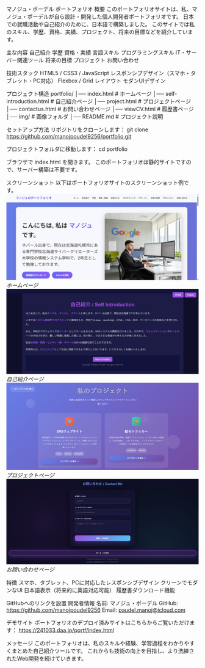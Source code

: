 マノジュ・ポーデル ポートフォリオ
概要
このポートフォリオサイトは、私、マノジュ・ポーデルが自ら設計・開発した個人開発者ポートフォリオです。
日本での就職活動や自己紹介のために、日本語で構築しました。
このサイトでは私のスキル、学歴、資格、実績、プロジェクト、将来の目標などを紹介しています。

主な内容
自己紹介
学歴
資格・実績
言語スキル
プログラミングスキル
IT・サーバー関連ツール
将来の目標
プロジェクト
お問い合わせ

技術スタック
HTML5 / CSS3 / JavaScript
レスポンシブデザイン（スマホ・タブレット・PC対応）
Flexbox / Grid レイアウト
モダンUIデザイン

プロジェクト構造
portfolio/
│── index.html             # ホームページ
│── self-introduction.html # 自己紹介ページ
│── project.html           # プロジェクトページ
│── contactus.html         # お問い合わせページ
│── viewCV.html            # 履歴書ページ
│── img/                   # 画像フォルダ
│── README.md              # プロジェクト説明

セットアップ方法
リポジトリをクローンします：
git clone https://github.com/manojpoudel9256/portfolio.git


プロジェクトフォルダに移動します：
cd portfolio

ブラウザで index.html を開きます。
このポートフォリオは静的サイトですので、サーバー構築は不要です。

スクリーンショット
以下はポートフォリオサイトのスクリーンショット例です。
<img src="img/screenshot_homepage.png" alt="ホームページスクリーンショット" width="600"> *ホームページ* <img src="img/screenshot_selfintro.png" alt="自己紹介ページスクリーンショット" width="600"> *自己紹介ページ* <img src="img/screenshot_myprojects.png" alt="プロジェクトページスクリーンショット" width="600"> *プロジェクトページ* <img src="img/screenshot_contactus.png" alt="お問い合わせページスクリーンショット" width="600"> *お問い合わせページ*


特徴
スマホ、タブレット、PCに対応したレスポンシブデザイン
クリーンでモダンなUI
日本語表示（将来的に英語対応可能）
履歴書ダウンロード機能

GitHubへのリンクを設置
開発者情報
名前: マノジュ・ポーデル
GitHub: https://github.com/manojpoudel9256
Email: paudel.manoj@icloud.com

デモサイト
ポートフォリオのデプロイ済みサイトはこちらからご覧いただけます：
https://241033.daa.jp/portf/index.html

メッセージ
このポートフォリオは、私のスキルや経験、学習過程をわかりやすくまとめた自己紹介ツールです。
これからも技術の向上を目指し、より洗練されたWeb開発を続けていきます。
